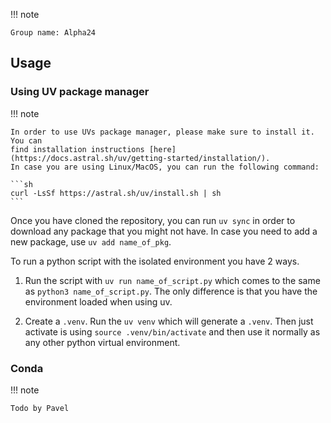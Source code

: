!!! note

    Group name: Alpha24

## Usage

### Using UV package manager

!!! note

    In order to use UVs package manager, please make sure to install it. You can
    find installation instructions [here](https://docs.astral.sh/uv/getting-started/installation/).
    In case you are using Linux/MacOS, you can run the following command:

    ```sh
    curl -LsSf https://astral.sh/uv/install.sh | sh
    ```

Once you have cloned the repository, you can run `uv sync` in order to download any package that you might not
have. In case you need to add a new package, use `uv add name_of_pkg`.

To run a python script with the isolated environment you have 2 ways.

1. Run the script with `uv run name_of_script.py` which comes to the same as `python3 name_of_script.py`.
   The only difference is that you have the environment loaded when using uv.

2. Create a `.venv`. Run the `uv venv` which will generate a `.venv`. Then just activate is using `source .venv/bin/activate` and then
   use it normally as any other python virtual environment.

### Conda

!!! note

    Todo by Pavel
